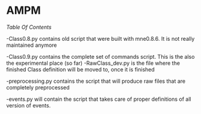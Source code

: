 # AMPM

*Table Of Contents*

-Class0.8.py contains old script that were built with mne0.8.6.
It is not really maintained anymore

-Class0.9.py contains the complete set of commands script. This is the also the experimental place (so far)
-RawClass_dev.py is the file where the finished Class definition will be moved to, once it is finished

-preprocessing.py contains the script that will produce raw files that are completely preprocessed

-events.py will contain the script that takes care of proper definitions of all version of events. 


